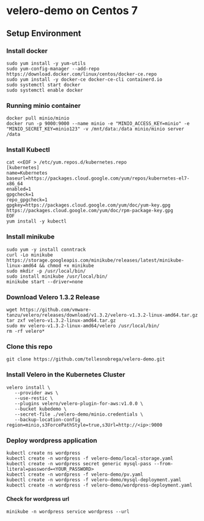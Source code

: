 # velero-demo on Centos 7

## Setup Environment

### Install docker
```
sudo yum install -y yum-utils
sudo yum-config-manager --add-repo https://download.docker.com/linux/centos/docker-ce.repo
sudo yum install -y docker-ce docker-ce-cli containerd.io
sudo systemctl start docker
sudo systemctl enable docker
```

### Running minio container
```
docker pull minio/minio
docker run -p 9000:9000 --name minio -e "MINIO_ACCESS_KEY=minio" -e "MINIO_SECRET_KEY=minio123" -v /mnt/data:/data minio/minio server /data
```
### Install Kubectl
```
cat <<EOF > /etc/yum.repos.d/kubernetes.repo
[kubernetes]
name=Kubernetes
baseurl=https://packages.cloud.google.com/yum/repos/kubernetes-el7-x86_64
enabled=1
gpgcheck=1
repo_gpgcheck=1
gpgkey=https://packages.cloud.google.com/yum/doc/yum-key.gpg https://packages.cloud.google.com/yum/doc/rpm-package-key.gpg
EOF
yum install -y kubectl
```

### Install minikube
```
sudo yum -y install conntrack
curl -Lo minikube https://storage.googleapis.com/minikube/releases/latest/minikube-linux-amd64 && chmod +x minikube
sudo mkdir -p /usr/local/bin/
sudo install minikube /usr/local/bin/
minikube start --driver=none
```

### Download Velero 1.3.2 Release
```
wget https://github.com/vmware-tanzu/velero/releases/download/v1.3.2/velero-v1.3.2-linux-amd64.tar.gz
tar zxf velero-v1.3.2-linux-amd64.tar.gz
sudo mv velero-v1.3.2-linux-amd64/velero /usr/local/bin/
rm -rf velero*

```

### Clone this repo
```
git clone https://github.com/tellesnobrega/velero-demo.git
```

### Install Velero in the Kubernetes Cluster
```
velero install \
   --provider aws \
   --use-restic \
   --plugins velero/velero-plugin-for-aws:v1.0.0 \
   --bucket kubedemo \
   --secret-file ./velero-demo/minio.credentials \
   --backup-location-config region=minio,s3ForcePathStyle=true,s3Url=http://<ip>:9000
```

### Deploy wordpress application
```
kubectl create ns wordpress
kubectl create -n wordpress -f velero-demo/local-storage.yaml
kubectl create -n wordpress secret generic mysql-pass --from-literal=password=<YOUR_PASSWORD>
kubectl create -n wordpress -f velero-demo/pv.yaml
kubectl create -n wordpress -f velero-demo/mysql-deployment.yaml
kubectl create -n wordpress -f velero-demo/wordpress-deployment.yaml
```
#### Check for wordpress url
```
minikube -n wordpress service wordpress --url
